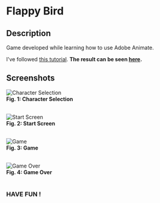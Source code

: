 # Flappy Bird

## Description

Game developed while learning how to use Adobe Animate.

I've followed [this tutorial](https://blog.adobe.com/en/2016/06/29/building-a-html5-flappy-bird-game-clone-with-adobe-animate-cc.html). **The result can be seen [here](https://paginas.fe.up.pt/~up201705160/flappy.html).**

## Screenshots

![Character Selection](https://i.imgur.com/viYaUwA.png "Character Selection")
<br>**Fig. 1: Character Selection** <br><br>

![Start Screen](https://i.imgur.com/0fWxcoG.png "Start Screen")
<br>**Fig. 2: Start Screen** <br><br>

![Game](https://i.imgur.com/v76bvb4.png "Game")
<br>**Fig. 3: Game** <br><br>

![Game Over](https://i.imgur.com/TShrL6C.png "Game Over")
<br>**Fig. 4: Game Over** <br><br>

### HAVE FUN !
